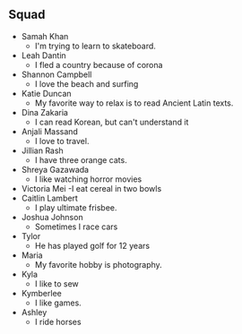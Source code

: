 ## Squad

- Samah Khan
    - I'm trying to learn to skateboard.
- Leah Dantin
    - I fled a country because of corona
- Shannon Campbell
    - I love the beach and surfing
- Katie Duncan
    - My favorite way to relax is to read Ancient Latin texts.
- Dina Zakaria
    - I can read Korean, but can't understand it
- Anjali Massand
  - I love to travel.
- Jillian Rash
    - I have three orange cats.
- Shreya Gazawada
    - I like watching horror movies
- Victoria Mei
    -I eat cereal in two bowls
- Caitlin Lambert
    - I play ultimate frisbee.
- Joshua Johnson
    - Sometimes I race cars
- Tylor 
    - He has played golf for 12 years
- Maria
    - My favorite hobby is photography.
- Kyla
    - I like to sew
- Kymberlee
    - I like games.
- Ashley
    - I ride horses
